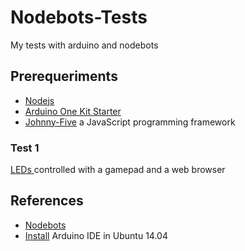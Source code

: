 # Nodebots-Tests
My tests with arduino and nodebots
## Prerequeriments
- [Nodejs](https://nodejs.org/)
- [Arduino One Kit Starter](https://www.arduino.cc/en/Main/ArduinoStarterKit)
- [Johnny-Five](http://johnny-five.io/) a JavaScript programming framework

### Test 1
 [LEDs ](./docs/test-1.md)controlled with a gamepad and a web browser

## References
- [Nodebots](http://nodebots.io/)
- [Install](http://planfully.com/install-arduino-ubuntu/) Arduino IDE in Ubuntu 14.04
